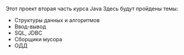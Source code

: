 Этот проект вторая часть курса Java
Здесь будут пройдены темы:
- Структуры данных и алгоритмов 
- Ввод-вывод
- SQL, JDBC
- Сборщики мусора
- ОДД
